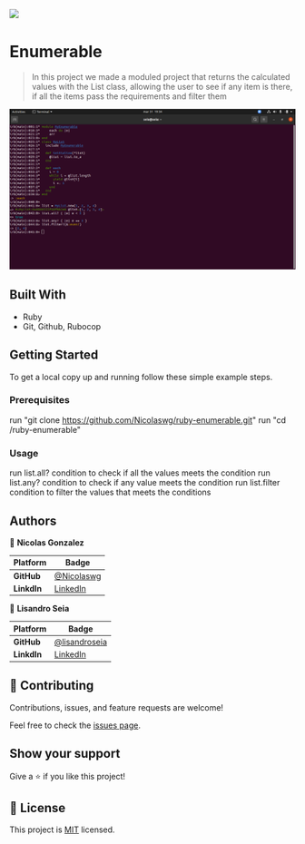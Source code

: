 ![](https://img.shields.io/badge/Microverse-blueviolet)

# Enumerable

> In this project we made a moduled project that returns the calculated values with the List class, allowing the user to see if any item is there, if all the items pass the requirements and filter them

![](app_screenshot.png)


## Built With

- Ruby
- Git, Github, Rubocop

## Getting Started



To get a local copy up and running follow these simple example steps.

### Prerequisites

run "git clone https://github.com/Nicolaswg/ruby-enumerable.git"
run "cd /ruby-enumerable"

### Usage
run list.all? condition to check if all the values meets the condition
run list.any? condition to check if any value meets the condition
run list.filter condition to filter the values that meets the conditions

## Authors

👤 **Nicolas Gonzalez**

Platform | Badge |
 --- | --- |
 **GitHub**  | [@Nicolaswg](https://github.com/Nicolaswg)
 **LinkdIn** | [LinkedIn](https://www.linkedin.com/in/nicolas-gonzalez-8623461a0/)

👤 **Lisandro Seia**

Platform | Badge |
 --- | --- |
 **GitHub**  | [@lisandroseia](https://github.com/lisandroseia)
 **LinkdIn** | [LinkedIn](https://www.linkedin.com/in/lisandro-seia-295120225/)

## 🤝 Contributing

Contributions, issues, and feature requests are welcome!

Feel free to check the [issues page](../../issues/).

## Show your support

Give a ⭐️ if you like this project!

## 📝 License

This project is [MIT](./MIT.md) licensed.
